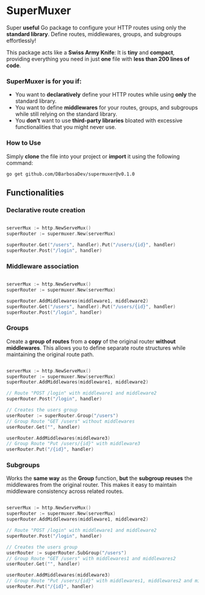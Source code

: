 # SuperMuxer

Super **useful** Go package to configure your HTTP routes using only the **standard library**. Define routes, middlewares, groups, and subgroups effortlessly!

This package acts like a **Swiss Army Knife**: It is **tiny** and **compact**, providing everything you need in just **one** file with **less than 200 lines of code**.

### SuperMuxer is for you if:

- You want to **declaratively** define your HTTP routes while using **only** the standard library.
- You want to define **middlewares** for your routes, groups, and subgroups while still relying on the standard library.
- You **don’t** want to use **third-party libraries** bloated with excessive functionalities that you might never use.


### How to Use

Simply **clone** the file into your project or **import** it using the following command:

```shell
go get github.com/DBarbosaDev/supermuxer@v0.1.0
```


## Functionalities

### Declarative route creation

```go

serverMux := http.NewServeMux()
superRouter := supermuxer.New(serverMux)

superRouter.Get("/users", handler).Put("/users/{id}", handler)
superRouter.Post("/login", handler)

```

### Middleware association

```go

serverMux := http.NewServeMux()
superRouter := supermuxer.New(serverMux)

superRouter.AddMiddlewares(middleware1, middleware2)
superRouter.Get("/users", handler).Put("/users/{id}", handler)
superRouter.Post("/login", handler)

```

### Groups
Create a **group of routes** from a **copy** of the original router **without middlewares**. This allows you to define separate route structures while maintaining the original route path.

```go

serverMux := http.NewServeMux()
superRouter := supermuxer.New(serverMux)
superRouter.AddMiddlewares(middleware1, middleware2)

// Route "POST /login" with middleware1 and middleware2
superRouter.Post("/login", handler)

// Creates the users group
userRouter := superRouter.Group("/users")
// Group Route "GET /users" without middlewares
userRouter.Get("", handler)

userRouter.AddMiddlewares(middleware3)
// Group Route "Put /users/{id}" with middleware3
userRouter.Put("/{id}", handler)


```

### Subgroups
Works the **same way** as the **Group** function, **but** the **subgroup reuses** the middlewares from the original router. This makes it easy to maintain middleware consistency across related routes.
```go

serverMux := http.NewServeMux()
superRouter := supermuxer.New(serverMux)
superRouter.AddMiddlewares(middleware1, middleware2)

// Route "POST /login" with middleware1 and middleware2
superRouter.Post("/login", handler)

// Creates the users group
userRouter := superRouter.SubGroup("/users")
// Group Route "GET /users" with middlewares1 and middlewares2
userRouter.Get("", handler)

userRouter.AddMiddlewares(middleware3)
// Group Route "Put /users/{id}" with middlewares1, middlewares2 and middlewares3
userRouter.Put("/{id}", handler)

```
